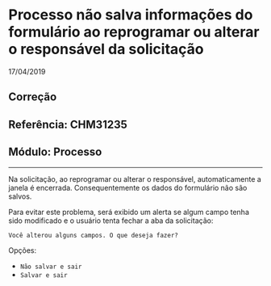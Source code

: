 # Processo não salva informações do formulário ao reprogramar ou alterar o responsável da solicitação
17/04/2019
## Correção
## Referência: CHM31235
## Módulo: Processo
***

Na solicitação, ao reprogramar ou alterar o responsável, automaticamente a janela é encerrada. Consequentemente os dados do formulário não são salvos.

Para evitar este problema, será exibido um alerta se algum campo tenha sido modificado e o usuário tenta fechar a aba da solicitação:

`Você alterou alguns campos. O que deseja fazer?`

Opções:

- `Não salvar e sair`
- `Salvar e sair`
